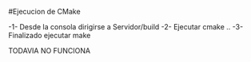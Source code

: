#Ejecucion de CMake

-1- Desde la consola dirigirse a Servidor/build
-2- Ejecutar cmake ..
-3- Finalizado ejecutar make

TODAVIA NO FUNCIONA
